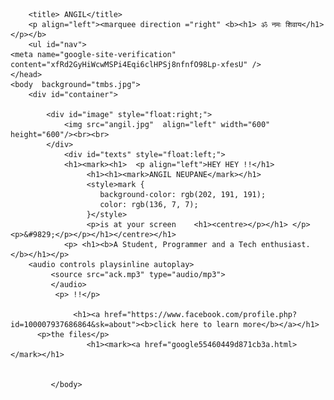 
<html>
    <head><meta charset="UTF-8">
	    
        <title> ANGIL</title> 
        <p align="left"><marquee direction ="right" <b><h1> ॐ नमः शिवाय</h1></p></b>
        <ul id="nav">
	<meta name="google-site-verification" content="xfRd2GyHiWcwMSPi4Eqi6clHPSj8nfnfO98Lp-xfesU" />
    </head>
    <body  background="tmbs.jpg">
        <div id="container">

            <div id="image" style="float:right;">
                <img src="angil.jpg"  align="left" width="600" height="600"/><br><br>
            </div>
                <div id="texts" style="float:left;"> 
                <h1><mark><h1>  <p align="left">HEY HEY !!</h1>
                     <h1><h1><mark>ANGIL NEUPANE</mark></h1>  
                     <style>mark {
                        background-color: rgb(202, 191, 191);
                        color: rgb(136, 7, 7);
                     }</style>
                     <p>is at your screen    <h1><centre></p></h1> </p> <p>&#9829;</p></p></h1></centre></h1>
                <p> <h1><b>A Student, Programmer and a Tech enthusiast.</b></h1></p>
		<audio controls playsinline autoplay>
		     <source src="ack.mp3" type="audio/mp3">
		     </audio>
		      <p> !!</p>
                 
                  <h1><a href="https://www.facebook.com/profile.php?id=100007937686864&sk=about"><b>click here to learn more</b></a></h1>
		  <p>the files</p>
                     <h1><mark><a href="google55460449d871cb3a.html></mark></h1>
		    
       
	    	 </body>
</html>

